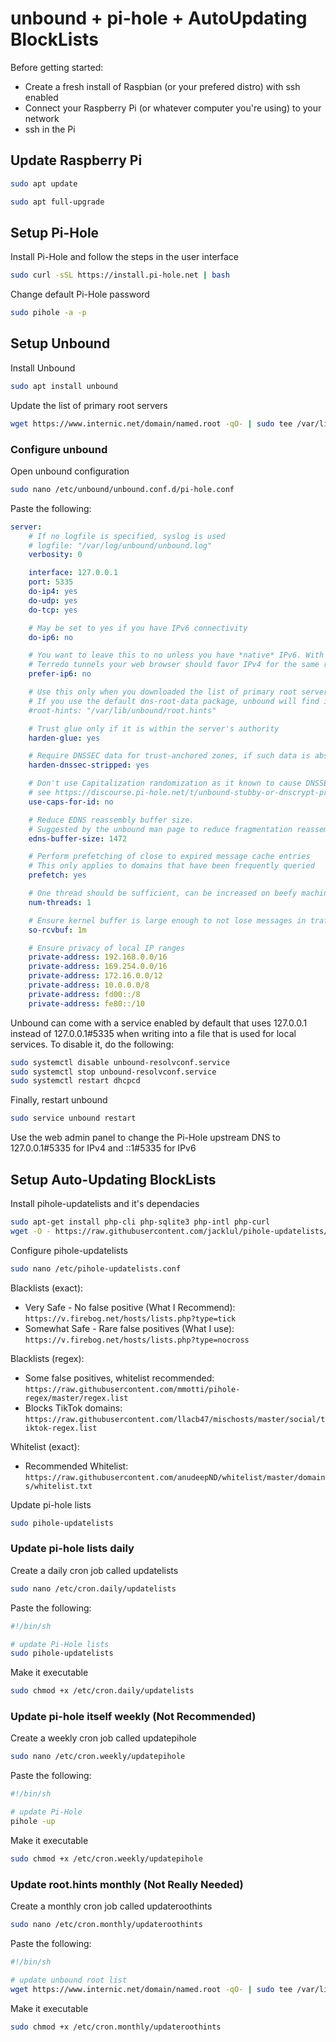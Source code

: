 # unbound + pi-hole + AutoUpdating BlockLists

Before getting started:
- Create a fresh install of Raspbian (or your prefered distro) with ssh enabled
- Connect your Raspberry Pi (or whatever computer you're using) to your network
- ssh in the Pi

## Update Raspberry Pi
```bash
sudo apt update
```

```bash
sudo apt full-upgrade
```

## Setup Pi-Hole

Install Pi-Hole and follow the steps in the user interface

```bash
sudo curl -sSL https://install.pi-hole.net | bash
```

Change default Pi-Hole password

```bash
sudo pihole -a -p
```

## Setup Unbound

Install Unbound

```bash
sudo apt install unbound
```
Update the list of primary root servers

```bash
wget https://www.internic.net/domain/named.root -qO- | sudo tee /var/lib/unbound/root.hints
```

### Configure unbound

Open unbound configuration

```bash
sudo nano /etc/unbound/unbound.conf.d/pi-hole.conf
```

Paste the following:

```yml
server:
    # If no logfile is specified, syslog is used
    # logfile: "/var/log/unbound/unbound.log"
    verbosity: 0

    interface: 127.0.0.1
    port: 5335
    do-ip4: yes
    do-udp: yes
    do-tcp: yes

    # May be set to yes if you have IPv6 connectivity
    do-ip6: no

    # You want to leave this to no unless you have *native* IPv6. With 6to4 and
    # Terredo tunnels your web browser should favor IPv4 for the same reasons
    prefer-ip6: no

    # Use this only when you downloaded the list of primary root servers!
    # If you use the default dns-root-data package, unbound will find it automatically
    #root-hints: "/var/lib/unbound/root.hints"

    # Trust glue only if it is within the server's authority
    harden-glue: yes

    # Require DNSSEC data for trust-anchored zones, if such data is absent, the zone becomes BOGUS
    harden-dnssec-stripped: yes

    # Don't use Capitalization randomization as it known to cause DNSSEC issues sometimes
    # see https://discourse.pi-hole.net/t/unbound-stubby-or-dnscrypt-proxy/9378 for further details
    use-caps-for-id: no

    # Reduce EDNS reassembly buffer size.
    # Suggested by the unbound man page to reduce fragmentation reassembly problems
    edns-buffer-size: 1472

    # Perform prefetching of close to expired message cache entries
    # This only applies to domains that have been frequently queried
    prefetch: yes

    # One thread should be sufficient, can be increased on beefy machines. In reality for most users running on small networks or on a single machine, it should be unnecessary to seek performance enhancement by increasing num-threads above 1.
    num-threads: 1

    # Ensure kernel buffer is large enough to not lose messages in traffic spikes
    so-rcvbuf: 1m

    # Ensure privacy of local IP ranges
    private-address: 192.168.0.0/16
    private-address: 169.254.0.0/16
    private-address: 172.16.0.0/12
    private-address: 10.0.0.0/8
    private-address: fd00::/8
    private-address: fe80::/10
```

Unbound can come with a service enabled by default that uses 127.0.0.1 instead of 127.0.0.1#5335 when writing into a file that is used for local services. To disable it, do the following:

```bash
sudo systemctl disable unbound-resolvconf.service
sudo systemctl stop unbound-resolvconf.service
sudo systemctl restart dhcpcd
```

Finally, restart unbound

```bash
sudo service unbound restart
```

Use the web admin panel to change the Pi-Hole upstream DNS to 127.0.0.1#5335 for IPv4 and ::1#5335 for IPv6

## Setup Auto-Updating BlockLists

Install pihole-updatelists and it's dependacies

```bash
sudo apt-get install php-cli php-sqlite3 php-intl php-curl
wget -O - https://raw.githubusercontent.com/jacklul/pihole-updatelists/master/install.sh | sudo bash
```

Configure pihole-updatelists

```bash
sudo nano /etc/pihole-updatelists.conf
```

Blacklists (exact):
- Very Safe - No false positive (What I Recommend): `https://v.firebog.net/hosts/lists.php?type=tick`
- Somewhat Safe - Rare false positives (What I use): `https://v.firebog.net/hosts/lists.php?type=nocross`

Blacklists (regex):
- Some false positives, whitelist recommended: `https://raw.githubusercontent.com/mmotti/pihole-regex/master/regex.list`
- Blocks TikTok domains: `https://raw.githubusercontent.com/llacb47/mischosts/master/social/tiktok-regex.list`

Whitelist (exact):
- Recommended Whitelist: `https://raw.githubusercontent.com/anudeepND/whitelist/master/domains/whitelist.txt`

Update pi-hole lists

```bash
sudo pihole-updatelists
```

### Update pi-hole lists daily

Create a daily cron job called updatelists

```bash
sudo nano /etc/cron.daily/updatelists
```

Paste the following:

```bash
#!/bin/sh

# update Pi-Hole lists
sudo pihole-updatelists
```

Make it executable

```bash
sudo chmod +x /etc/cron.daily/updatelists
```

### Update pi-hole itself weekly (Not Recommended)

Create a weekly cron job called updatepihole

```bash
sudo nano /etc/cron.weekly/updatepihole
```

Paste the following:

```bash
#!/bin/sh

# update Pi-Hole
pihole -up
```

Make it executable

```bash
sudo chmod +x /etc/cron.weekly/updatepihole
```

### Update root.hints monthly (Not Really Needed)

Create a monthly cron job called updateroothints

```bash
sudo nano /etc/cron.monthly/updateroothints
```

Paste the following:

```bash
#!/bin/sh

# update unbound root list
wget https://www.internic.net/domain/named.root -qO- | sudo tee /var/lib/unbound/root.hints
```

Make it executable

```bash
sudo chmod +x /etc/cron.monthly/updateroothints
```
